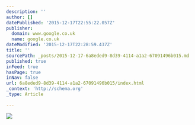 ```yaml
---
description: ''
author: []
datePublished: '2015-12-17T22:55:22.057Z'
publisher:
  domain: www.google.co.uk
  name: google.co.uk
dateModified: '2015-12-17T22:28:59.437Z'
title: ''
sourcePath: _posts/2015-12-17-6a8eded9-8d39-4114-a1a2-67091496b015.md
published: true
inFeed: true
hasPage: true
inNav: false
url: 6a8eded9-8d39-4114-a1a2-67091496b015/index.html
_context: 'http://schema.org'
_type: Article

---
```

![](https://upload.wikimedia.org/wikipedia/commons/1/19/Ayrton_Senna_with_toy_car_cropped_no_wm.jpg)